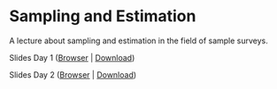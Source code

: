 # Sampling and Estimation


A lecture about sampling and estimation in the field of sample surveys.

Slides Day 1 ([Browser](https://github.com/BernStZi/SamplingAndEstimation/blob/master/GESISsusc2015_Day1.pdf) | 
[Download](https://github.com/BernStZi/SamplingAndEstimation/raw/short/lecture/GESISsusc2015_Day1.pdf))

Slides Day 2 ([Browser](https://github.com/BernStZi/SamplingAndEstimation/blob/master/GESISsusc2015_Day2.pdf) | 
[Download](https://github.com/BernStZi/SamplingAndEstimation/raw/short/lecture/GESISsusc2015_Day2.pdf))